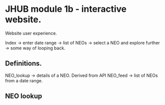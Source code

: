 # JHUB module 1b - interactive website. 

Website user experience. 

Index -> enter date range -> list of NEOs -> select a NEO and explore further -> some way of looping back. 

## Definitions.
NEO_lookup -> details of a NEO. Derived from API 
NEO_feed -> list of NEOs from a date range. 

## NEO lookup

